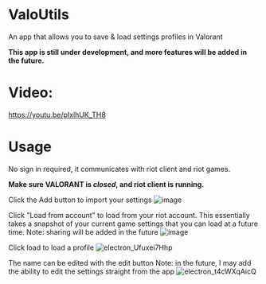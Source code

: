 # ValoUtils
An app that allows you to save &amp; load settings profiles in Valorant

**This app is still under development, and more features will be added in the future.**

# Video:
https://youtu.be/pIxlhUK_TH8

# Usage
No sign in required, it communicates with riot client and riot games.

**Make sure VALORANT is _closed_, and riot client is running.**

Click the Add button to import your settings
![image](https://github.com/Badbird5907/ValoUtils/assets/50347938/fe58b868-5de4-42c3-b810-b2556e3b490d)

Click "Load from account" to load from your riot account. This essentially takes a snapshot of your current game settings that you can load at a future time.
Note: sharing will be added in the future
![image](https://github.com/Badbird5907/ValoUtils/assets/50347938/1d988150-6a59-4e12-9072-f172ca29a543)

Click load to load a profile
![electron_Ufuxei7Hhp](https://github.com/Badbird5907/ValoUtils/assets/50347938/40c6c1ba-2786-45f4-848c-423128e8c623)

The name can be edited with the edit button
Note: in the future, I may add the ability to edit the settings straight from the app
![electron_t4cWXqAicQ](https://github.com/Badbird5907/ValoUtils/assets/50347938/d018229a-9a75-4042-a506-50e86bbc6a7f)
